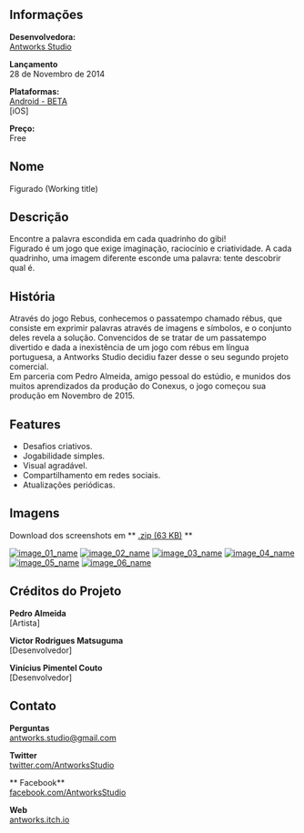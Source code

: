 ## Informações

**Desenvolvedora:**  
[Antworks Studio](https://http://antworksstudio.github.io/presskit)

**Lançamento**  
28 de Novembro de 2014

**Plataformas:**  
[Android - BETA](https://play.google.com/apps/testing/com.Antworks.rebus)  
[iOS]

**Preço:**  
Free

## Nome
Figurado (Working title)

## Descrição

Encontre a palavra escondida em cada quadrinho do gibi!  
Figurado é um jogo que exige imaginação, raciocínio e criatividade. A cada quadrinho, uma imagem diferente esconde uma palavra: tente descobrir qual é.

## História
Através do jogo Rebus, conhecemos o passatempo chamado rébus, que consiste em exprimir palavras através de imagens e símbolos, e o conjunto deles revela a solução. Convencidos de se tratar de um passatempo divertido e dada a inexistência de um jogo com rébus em língua portuguesa, a Antworks Studio decidiu fazer desse o seu segundo projeto comercial.  
Em parceria com Pedro Almeida, amigo pessoal do estúdio, e munidos dos muitos aprendizados da produção do Conexus, o jogo começou sua produção em Novembro de 2015.

## Features

* Desafios criativos.
* Jogabilidade simples.
* Visual agradável.
* Compartilhamento em redes sociais.
* Atualizações periódicas.

## Imagens

Download dos screenshots em ** [.zip (63 KB)](assets/images/images.zip "Images zip") **

[![image_01_name](assets/images/figurado_01.png)](assets/images/figurado_01.png)
[![image_02_name](assets/images/figurado_02.png)](assets/images/figurado_02.png)
[![image_03_name](assets/images/figurado_03.png)](assets/images/figurado_03.png)
[![image_04_name](assets/images/figurado_04.png)](assets/images/figurado_04.png)
[![image_05_name](assets/images/figurado_05.png)](assets/images/figurado_05.png)
[![image_06_name](assets/images/figurado_06.png)](assets/images/figurado_06.png)

## Créditos do Projeto

**Pedro Almeida**  
[Artista]

**Victor Rodrigues Matsuguma**  
[Desenvolvedor]

**Vinícius Pimentel Couto**  
[Desenvolvedor]

## Contato

**Perguntas**  
[antworks.studio@gmail.com][contact]

**Twitter**  
[twitter.com/AntworksStudio][twitter]

** Facebook**  
[facebook.com/AntworksStudio][facebook]

**Web**  
[antworks.itch.io][homepage]

<!--- =====================================================================  -->
<!--- Referenced links -->

[homepage]: http://antworks.itch.io "Antworks Studio"

[contact]: mailto:antworks.studio@gmail.com

<!--- Social -->

[twitter]: https://twitter.com/AntworksStudio
[facebook]: https://facebook.com/AntworksStudio
